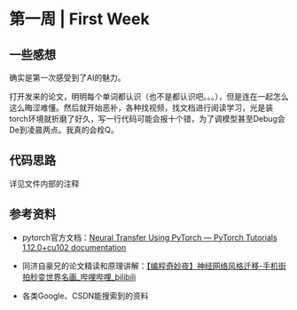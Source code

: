 # 第一周 | First Week

## 一些感想

确实是第一次感受到了AI的魅力。

打开发来的论文，明明每个单词都认识（也不是都认识吧。。。），但是连在一起怎么这么晦涩难懂。然后就开始恶补，各种找视频，找文档进行阅读学习，光是装torch环境就折磨了好久，写一行代码可能会报十个错，为了调模型甚至Debug会De到凌晨两点。我真的会栓Q。

## 代码思路

详见文件内部的注释

## 参考资料

- pytorch官方文档：[Neural Transfer Using PyTorch — PyTorch Tutorials 1.12.0+cu102 documentation](https://pytorch.org/tutorials/advanced/neural_style_tutorial.html)

- 同济自豪兄的论文精读和原理讲解：[【编程奇妙夜】神经网络风格迁移-手机街拍秒变世界名画_哔哩哔哩_bilibili](https://www.bilibili.com/video/BV1i64y1B72P?spm_id_from=333.999.0.0&vd_source=1f8e0ab7b86ab4ae4de6d84c5bd8f65a)
- 各类Google、CSDN能搜索到的资料